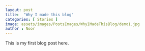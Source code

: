 ```yaml
---
layout: post
title:  "Why I made this blog"
categories: [ Stories ]
image: assets/images/PostsImages/WhyIMadeThisBlog/demo1.jpg
author : Noor
---
```



This is my first blog post here.